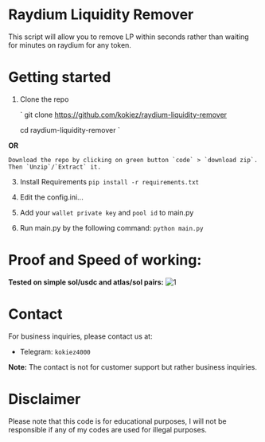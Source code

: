# Raydium Liquidity Remover
This script will allow you to remove LP within seconds rather than waiting for minutes on raydium for any token.

# Getting started
1. Clone the repo

   `
   git clone https://github.com/kokiez/raydium-liquidity-remover
   
   cd raydium-liquidity-remover
   `
   
  **OR**
   
    Download the repo by clicking on green button `code` > `download zip`. Then `Unzip`/`Extract` it.

3. Install Requirements
 `pip install -r requirements.txt`

4. Edit the config.ini...
5. Add your `wallet private key` and `pool id` to main.py
6. Run main.py by the following command:
 `python main.py`

# Proof and Speed of working:
**Tested on simple sol/usdc and atlas/sol pairs:**
![1](https://github.com/kokiez/raydium-liquidity-remover/assets/105941365/cdc5ad00-b7e4-44bb-9543-301361ac6d8f)



# Contact
For business inquiries, please contact us at:
 - Telegram: `kokiez4000`
 
**Note:** The contact is not for customer support but rather business inquiries.

# Disclaimer
Please note that this code is for educational purposes, I will not be responsible if any of my codes are used for illegal purposes.
